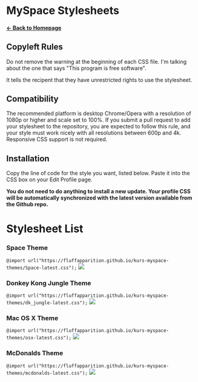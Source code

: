 # MySpace Stylesheets
#### [← Back to Homepage](https://fluffapparition.github.io/)

## Copyleft Rules
Do not remove the warning at the beginning of each CSS file. I'm talking about the one that says "This program is free software".

It tells the recipent that they have unrestricted rights to use the stylesheet.

## Compatibility

The recommended platform is desktop Chrome/Opera with a resolution of 1080p or higher and scale set to 100%. If you submit a pull request to add your stylesheet to the repository, you are expected to follow this rule, and your style must work nicely with all resolutions between 600p and 4k. Responsive CSS support is not required. 

## Installation
Copy the line of code for the style you want, listed below. Paste it into the CSS box on your Edit Profile page.

**You do not need to do anything to install a new update. Your profile CSS will be automatically synchronized with the latest version available from the Github repo.**

# Stylesheet List

### Space Theme
`@import url("https://fluffapparition.github.io/kurs-myspace-themes/Space-latest.css");`
![](https://cdn.discordapp.com/attachments/766853247918014544/767172440333090816/unknown.png)

### Donkey Kong Jungle Theme
`@import url("https://fluffapparition.github.io/kurs-myspace-themes/dk_jungle-latest.css");`
![](https://files.gamebanana.com/bitpit/screenshot_20200916_175133.png)

### Mac OS X Theme
`@import url("https://fluffapparition.github.io/kurs-myspace-themes/osx-latest.css");`
![](https://cdn.discordapp.com/attachments/766853247918014544/767171964745678848/unknown.png)

### McDonalds Theme
`@import url("https://fluffapparition.github.io/kurs-myspace-themes/mcdonalds-latest.css");`
![](https://files.gamebanana.com/bitpit/screenshot_20200918-082059_chrome.jpg)
